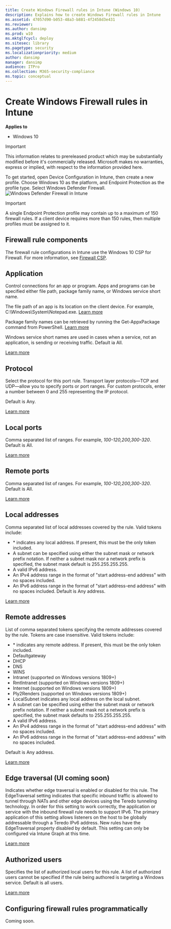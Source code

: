 ```yaml
---
title: Create Windows Firewall rules in Intune (Windows 10)
description: Explains how to create Windows Firewall rules in Intune
ms.assetid: 47057d90-b053-48a3-b881-4f2458d3e431
ms.reviewer:
ms.author: dansimp
ms.prod: w10
ms.mktglfcycl: deploy
ms.sitesec: library
ms.pagetype: security
ms.localizationpriority: medium
author: dansimp
manager: dansimp
audience: ITPro
ms.collection: M365-security-compliance
ms.topic: conceptual
---
```


# Create Windows Firewall rules in Intune

**Applies to**
-   Windows 10

>[!IMPORTANT]
>This information relates to prereleased product which may be substantially modified before it's commercially released. Microsoft makes no warranties, express or implied, with respect to the information provided here.

To get started, open Device Configuration in Intune, then create a new profile.
Choose Windows 10 as the platform, and Endpoint Protection as the profile type.
Select Windows Defender Firewall.
![Windows Defender Firewall in Intune](images/windows-firewall-intune.png)

>[!IMPORTANT]
>A single Endpoint Protection profile may contain up to a maximum of 150 firewall rules. If a client device requires more than 150 rules, then multiple profiles must be assigned to it.

## Firewall rule components

The firewall rule configurations in Intune use the Windows 10 CSP for Firewall. For more information, see [Firewall CSP](https://docs.microsoft.com/windows/client-management/mdm/firewall-csp).

## Application
Control connections for an app or program.
Apps and programs can be specified either file path, package family name, or Windows service short name.

The file path of an app is its location on the client device.
For example, C:\Windows\System\Notepad.exe.
[Learn more](https://aka.ms/intunefirewallfilepathrule)

Package family names can be retrieved by running the Get-AppxPackage command from PowerShell.
[Learn more](https://aka.ms/intunefirewallPackageNameFromPowerShell)

Windows service short names are used in cases when a service, not an application, is sending or receiving traffic.
Default ia All.

[Learn more](https://aka.ms/intunefirewallServiceNameRule)

## Protocol
Select the protocol for this port rule. Transport layer protocols—TCP and UDP—allow you to specify ports or port ranges. For custom protocols, enter a number between 0 and 255 representing the IP protocol.

Default is Any.

[Learn more](https://aka.ms/intunefirewallprotocolrule)

## Local ports
Comma separated list of ranges. For example, *100-120,200,300-320*. Default is All.

[Learn more](https://aka.ms/intunefirewalllocalportrule)

## Remote ports
Comma separated list of ranges. For example, *100-120,200,300-320*. Default is All.

[Learn more](https://aka.ms/intunefirewallremoteportrule)

## Local addresses
Comma separated list of local addresses covered by the rule. Valid tokens include:
- \* indicates any local address. If present, this must be the only token included.
- A subnet can be specified using either the subnet mask or network prefix notation. If neither a subnet mask nor a network prefix is specified, the subnet mask default is  255.255.255.255.
- A valid IPv6 address.
- An IPv4 address range in the format of "start address-end address" with no spaces included.
- An IPv6 address range in the format of "start address-end address" with no spaces included. Default is Any address.

[Learn more](https://aka.ms/intunefirewalllocaladdressrule)

## Remote addresses
List of comma separated tokens specifying the remote addresses covered by the rule. Tokens are case insensitive. Valid tokens include:
- \* indicates any remote address. If present, this must be the only token included.
- Defaultgateway
- DHCP
- DNS
- WINS
- Intranet (supported on Windows versions 1809+)
- RmtIntranet (supported on Windows versions 1809+)
- Internet (supported on Windows versions 1809+)
- Ply2Renders (supported on Windows versions 1809+)
- LocalSubnet indicates any local address on the local subnet.
- A subnet can be specified using either the subnet mask or network prefix notation. If neither a subnet mask not a network prefix is specified, the subnet mask defaults to 255.255.255.255.
- A valid IPv6 address.
- An IPv4 address range in the format of "start address-end address" with no spaces included.
- An IPv6 address range in the format of "start address-end address" with no spaces included.

Default is Any address.

[Learn more](https://aka.ms/intunefirewallremotaddressrule)

## Edge traversal (UI coming soon)
Indicates whether edge traversal is enabled or disabled for this rule. The EdgeTraversal setting indicates that specific inbound traffic is allowed to tunnel through NATs and other edge devices using the Teredo tunneling technology. In order for this setting to work correctly, the application or service with the inbound firewall rule needs to support IPv6. The primary application of this setting allows listeners on the host to be globally addressable through a Teredo IPv6 address. New rules have the EdgeTraversal property disabled by default. This setting can only be configured via Intune Graph at this time.

[Learn more](https://aka.ms/intunefirewalledgetraversal)

## Authorized users
Specifies the list of authorized local users for this rule. A list of authorized users cannot be specified if the rule being authored is targeting a Windows service. Default is all users.

[Learn more](https://aka.ms/intunefirewallauthorizedusers)

## Configuring firewall rules programmatically

Coming soon.


